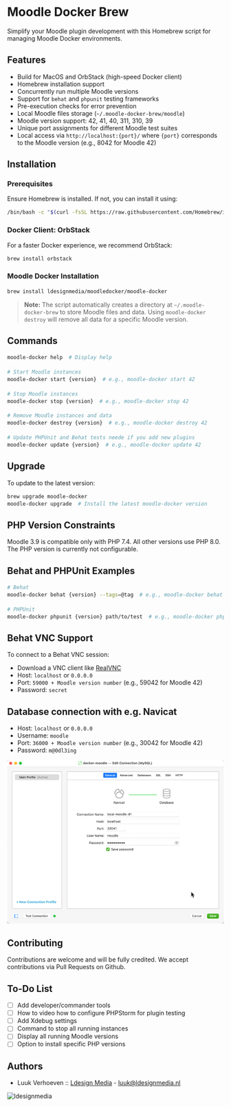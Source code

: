 # Moodle Docker Brew

Simplify your Moodle plugin development with this Homebrew script for managing Moodle Docker environments.

## Features

- Build for MacOS and OrbStack (high-speed Docker client)
- Homebrew installation support
- Concurrently run multiple Moodle versions
- Support for `behat` and `phpunit` testing frameworks
- Pre-execution checks for error prevention
- Local Moodle files storage (`~/.moodle-docker-brew/moodle`)
- Moodle version support: 42, 41, 40, 311, 310, 39
- Unique port assignments for different Moodle test suites
- Local access via `http://localhost:{port}/` where `{port}` corresponds to the Moodle version (e.g., 8042 for Moodle 42)

## Installation

### Prerequisites

Ensure Homebrew is installed. If not, you can install it using:

```bash
/bin/bash -c "$(curl -fsSL https://raw.githubusercontent.com/Homebrew/install/HEAD/install.sh)"
```

### Docker Client: OrbStack

For a faster Docker experience, we recommend OrbStack:

```bash
brew install orbstack
```

### Moodle Docker Installation

```bash
brew install ldesignmedia/moodledocker/moodle-docker
```

> **Note:** The script automatically creates a directory at `~/.moodle-docker-brew` to store Moodle files and data. Using `moodle-docker destroy` will remove all data for a specific Moodle version.

## Commands

```bash
moodle-docker help  # Display help

# Start Moodle instances
moodle-docker start {version}  # e.g., moodle-docker start 42

# Stop Moodle instances
moodle-docker stop {version}  # e.g., moodle-docker stop 42

# Remove Moodle instances and data
moodle-docker destroy {version}  # e.g., moodle-docker destroy 42

# Update PHPUnit and Behat tests neede if you add new plugins
moodle-docker update {version}  # e.g., moodle-docker update 42
```

## Upgrade

To update to the latest version:

```bash
brew upgrade moodle-docker
moodle-docker upgrade  # Install the latest moodle-docker version
```

## PHP Version Constraints

Moodle 3.9 is compatible only with PHP 7.4. All other versions use PHP 8.0. The PHP version is currently not configurable.

## Behat and PHPUnit Examples

```bash
# Behat
moodle-docker behat {version} --tags=@tag  # e.g., moodle-docker behat 42 --tags=@auth_manual

# PHPUnit
moodle-docker phpunit {version} path/to/test  # e.g., moodle-docker phpunit 42 auth/manual/tests/manual_test.php
```

## Behat VNC Support

To connect to a Behat VNC session:

- Download a VNC client like [RealVNC](https://www.realvnc.com/en/connect/download/viewer/)
- Host: `localhost` or `0.0.0.0`
- Port: `59000 + Moodle version number` (e.g., 59042 for Moodle 42)
- Password: `secret`

## Database connection with e.g. Navicat

- Host: `localhost` or `0.0.0.0`
- Username: `moodle`
- Port: `36000 + Moodle version number` (e.g., 30042 for Moodle 42)
- Password: `m@0dl3ing`

![img.png](screenshots/database.png)

## Contributing

Contributions are welcome and will be fully credited. We accept contributions via Pull Requests on Github.


## To-Do List

- [ ] Add developer/commander tools
- [ ] How to video how to configure PHPStorm for plugin testing
- [ ] Add Xdebug settings
- [ ] Command to stop all running instances
- [ ] Display all running Moodle versions
- [ ] Option to install specific PHP versions

## Authors

* Luuk Verhoeven :: [Ldesign Media](https://ldesignmedia.nl/) - [luuk@ldesignmedia.nl](luuk@ldesignmedia.nl)

<img src="https://ldesignmedia.nl/themes/ldesignmedia/assets/images/logo/logo.svg" alt="ldesignmedia" height="70px">
